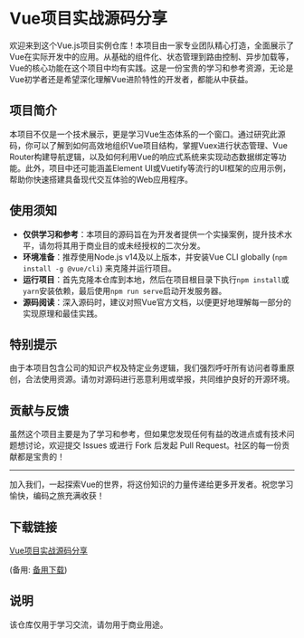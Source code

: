 # Vue项目实战源码分享

欢迎来到这个Vue.js项目实例仓库！本项目由一家专业团队精心打造，全面展示了Vue在实际开发中的应用。从基础的组件化、状态管理到路由控制、异步加载等，Vue的核心功能在这个项目中均有实践。这是一份宝贵的学习和参考资源，无论是Vue初学者还是希望深化理解Vue进阶特性的开发者，都能从中获益。

## 项目简介

本项目不仅是一个技术展示，更是学习Vue生态体系的一个窗口。通过研究此源码，你可以了解到如何高效地组织Vue项目结构，掌握Vuex进行状态管理、Vue Router构建导航逻辑，以及如何利用Vue的响应式系统来实现动态数据绑定等功能。此外，项目中还可能涵盖Element UI或Vuetify等流行的UI框架的应用示例，帮助你快速搭建具备现代交互体验的Web应用程序。

## 使用须知

- **仅供学习和参考**：本项目的源码旨在为开发者提供一个实操案例，提升技术水平，请勿将其用于商业目的或未经授权的二次分发。
- **环境准备**：推荐使用Node.js v14及以上版本，并安装Vue CLI globally (`npm install -g @vue/cli`) 来克隆并运行项目。
- **运行项目**：首先克隆本仓库到本地，然后在项目根目录下执行`npm install`或`yarn`安装依赖，最后使用`npm run serve`启动开发服务器。
- **源码阅读**：深入源码时，建议对照Vue官方文档，以便更好地理解每一部分的实现原理和最佳实践。

## 特别提示

由于本项目包含公司的知识产权及特定业务逻辑，我们强烈呼吁所有访问者尊重原创，合法使用资源。请勿对源码进行恶意利用或举报，共同维护良好的开源环境。

## 贡献与反馈

虽然这个项目主要是为了学习和参考，但如果您发现任何有益的改进点或有技术问题想讨论，欢迎提交 Issues 或进行 Fork 后发起 Pull Request。社区的每一份贡献都是宝贵的！

---

加入我们，一起探索Vue的世界，将这份知识的力量传递给更多开发者。祝您学习愉快，编码之旅充满收获！

## 下载链接
[Vue项目实战源码分享](https://pan.quark.cn/s/43d6c2ea6fff) 

(备用: [备用下载](https://pan.baidu.com/s/1hJWGA9GFjvQ0_DOHGCtlgA?pwd=1234))

## 说明

该仓库仅用于学习交流，请勿用于商业用途。
